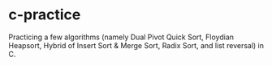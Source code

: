 # c-practice

Practicing a few algorithms (namely Dual Pivot Quick Sort, Floydian Heapsort, Hybrid of Insert Sort & Merge Sort, Radix Sort, and list reversal) in C.
